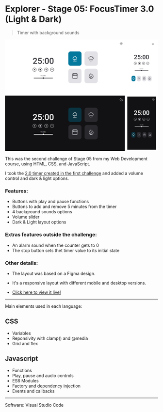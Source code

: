 # Explorer - Stage 05: FocusTimer 3.0 (Light & Dark)

> Timer with background sounds

![preview](./.github/preview-focustimer-darkmode.png)

This was the second challenge of Stage 05 from my Web Development course, using HTML, CSS, and JavaScript.

I took the [2.0 timer created in the first challenge](https://github.com/jessicaranft/explorer-Stage05-FocusTimer/) and added a volume control and dark & light options.

### Features:

- Buttons with play and pause functions
- Buttons to add and remove 5 minutes from the timer
- 4 background sounds options
- Volume slider
- Dark & Light layout options

### Extras features outside the challenge:

- An alarm sound when the counter gets to 0
- The stop button sets thet timer value to its initial state

### Other details:

- The layout was based on a Figma design.

- It's a responsive layout with different mobile and desktop versions.

- [Click here to view it live!](https://jessicaranft.github.io/explorer-Stage05-FocusTimer-DarkMode/)

---

Main elements used in each language:

## CSS

- Variables
- Reponsivity with clamp() and @media
- Grid and flex

## Javascript

- Functions
- Play, pause and audio controls
- ES6 Modules
- Factory and dependency injection
- Events and callbacks

---

Software: Visual Studio Code
